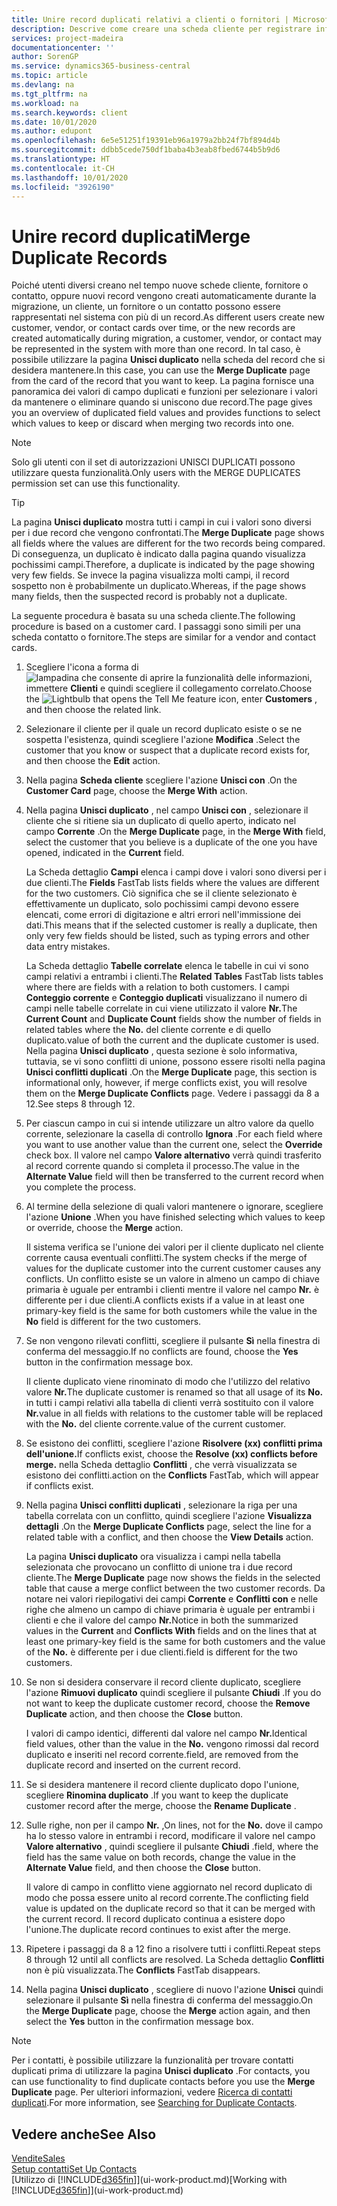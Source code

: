 ```yaml
---
title: Unire record duplicati relativi a clienti o fornitori | Microsoft Docs
description: Descrive come creare una scheda cliente per registrare informazioni su ogni nuovo cliente a cui sono rivolte le vendite.
services: project-madeira
documentationcenter: ''
author: SorenGP
ms.service: dynamics365-business-central
ms.topic: article
ms.devlang: na
ms.tgt_pltfrm: na
ms.workload: na
ms.search.keywords: client
ms.date: 10/01/2020
ms.author: edupont
ms.openlocfilehash: 6e5e51251f19391eb96a1979a2bb24f7bf894d4b
ms.sourcegitcommit: ddbb5cede750df1baba4b3eab8fbed6744b5b9d6
ms.translationtype: HT
ms.contentlocale: it-CH
ms.lasthandoff: 10/01/2020
ms.locfileid: "3926190"
---
```

# <a name="merge-duplicate-records"></a><span data-ttu-id="9b206-103">Unire record duplicati</span><span class="sxs-lookup"><span data-stu-id="9b206-103">Merge Duplicate Records</span></span>
<span data-ttu-id="9b206-104">Poiché utenti diversi creano nel tempo nuove schede cliente, fornitore o contatto, oppure nuovi record vengono creati automaticamente durante la migrazione, un cliente, un fornitore o un contatto possono essere rappresentati nel sistema con più di un record.</span><span class="sxs-lookup"><span data-stu-id="9b206-104">As different users create new customer, vendor, or contact cards over time, or the new records are created automatically during migration, a customer, vendor, or contact may be represented in the system with more than one record.</span></span> <span data-ttu-id="9b206-105">In tal caso, è possibile utilizzare la pagina **Unisci duplicato** nella scheda del record che si desidera mantenere.</span><span class="sxs-lookup"><span data-stu-id="9b206-105">In this case, you can use the **Merge Duplicate** page from the card of the record that you want to keep.</span></span> <span data-ttu-id="9b206-106">La pagina fornisce una panoramica dei valori di campo duplicati e funzioni per selezionare i valori da mantenere o eliminare quando si uniscono due record.</span><span class="sxs-lookup"><span data-stu-id="9b206-106">The page gives you an overview of duplicated field values and provides functions to select which values to keep or discard when merging two records into one.</span></span>

> [!NOTE]
> <span data-ttu-id="9b206-107">Solo gli utenti con il set di autorizzazioni UNISCI DUPLICATI possono utilizzare questa funzionalità.</span><span class="sxs-lookup"><span data-stu-id="9b206-107">Only users with the MERGE DUPLICATES permission set can use this functionality.</span></span>

> [!TIP]
> <span data-ttu-id="9b206-108">La pagina **Unisci duplicato** mostra tutti i campi in cui i valori sono diversi per i due record che vengono confrontati.</span><span class="sxs-lookup"><span data-stu-id="9b206-108">The **Merge Duplicate** page shows all fields where the values are different for the two records being compared.</span></span> <span data-ttu-id="9b206-109">Di conseguenza, un duplicato è indicato dalla pagina quando visualizza pochissimi campi.</span><span class="sxs-lookup"><span data-stu-id="9b206-109">Therefore, a duplicate is indicated by the page showing very few fields.</span></span> <span data-ttu-id="9b206-110">Se invece la pagina visualizza molti campi, il record sospetto non è probabilmente un duplicato.</span><span class="sxs-lookup"><span data-stu-id="9b206-110">Whereas, if the page shows many fields, then the suspected record is probably not a duplicate.</span></span>

<span data-ttu-id="9b206-111">La seguente procedura è basata su una scheda cliente.</span><span class="sxs-lookup"><span data-stu-id="9b206-111">The following procedure is based on a customer card.</span></span> <span data-ttu-id="9b206-112">I passaggi sono simili per una scheda contatto o fornitore.</span><span class="sxs-lookup"><span data-stu-id="9b206-112">The steps are similar for a vendor  and contact cards.</span></span>

1. <span data-ttu-id="9b206-113">Scegliere l'icona a forma di ![lampadina che consente di aprire la funzionalità delle informazioni](media/ui-search/search_small.png "Informazioni sull'operazione che si desidera eseguire"), immettere **Clienti** e quindi scegliere il collegamento correlato.</span><span class="sxs-lookup"><span data-stu-id="9b206-113">Choose the ![Lightbulb that opens the Tell Me feature](media/ui-search/search_small.png "Tell me what you want to do") icon, enter **Customers** , and then choose the related link.</span></span>
2. <span data-ttu-id="9b206-114">Selezionare il cliente per il quale un record duplicato esiste o se ne sospetta l'esistenza, quindi scegliere l'azione **Modifica** .</span><span class="sxs-lookup"><span data-stu-id="9b206-114">Select the customer that you know or suspect that a duplicate record exists for, and then choose the **Edit** action.</span></span>
3. <span data-ttu-id="9b206-115">Nella pagina **Scheda cliente** scegliere l'azione **Unisci con** .</span><span class="sxs-lookup"><span data-stu-id="9b206-115">On the **Customer Card** page, choose the **Merge With** action.</span></span>
4. <span data-ttu-id="9b206-116">Nella pagina **Unisci duplicato** , nel campo **Unisci con** , selezionare il cliente che si ritiene sia un duplicato di quello aperto, indicato nel campo **Corrente** .</span><span class="sxs-lookup"><span data-stu-id="9b206-116">On the **Merge Duplicate** page, in the **Merge With** field, select the customer that you believe is a duplicate of the one you have opened, indicated in the **Current** field.</span></span>

    <span data-ttu-id="9b206-117">La Scheda dettaglio **Campi** elenca i campi dove i valori sono diversi per i due clienti.</span><span class="sxs-lookup"><span data-stu-id="9b206-117">The **Fields** FastTab lists fields where the values are different for the two customers.</span></span> <span data-ttu-id="9b206-118">Ciò significa che se il cliente selezionato è effettivamente un duplicato, solo pochissimi campi devono essere elencati, come errori di digitazione e altri errori nell'immissione dei dati.</span><span class="sxs-lookup"><span data-stu-id="9b206-118">This means that if the selected customer is really a duplicate, then only very few fields should be listed, such as typing errors and other data entry mistakes.</span></span>

    <span data-ttu-id="9b206-119">La Scheda dettaglio **Tabelle correlate** elenca le tabelle in cui vi sono campi relativi a entrambi i clienti.</span><span class="sxs-lookup"><span data-stu-id="9b206-119">The **Related Tables** FastTab lists tables where there are fields with a relation to both customers.</span></span> <span data-ttu-id="9b206-120">I campi **Conteggio corrente** e **Conteggio duplicati** visualizzano il numero di campi nelle tabelle correlate in cui viene utilizzato il valore **Nr.**</span><span class="sxs-lookup"><span data-stu-id="9b206-120">The **Current Count** and **Duplicate Count** fields show the number of fields in related tables where the **No.**</span></span> <span data-ttu-id="9b206-121">del cliente corrente e di quello duplicato.</span><span class="sxs-lookup"><span data-stu-id="9b206-121">value of both the current and the duplicate customer is used.</span></span> <span data-ttu-id="9b206-122">Nella pagina **Unisci duplicato** , questa sezione è solo informativa, tuttavia, se vi sono conflitti di unione, possono essere risolti nella pagina **Unisci conflitti duplicati** .</span><span class="sxs-lookup"><span data-stu-id="9b206-122">On the **Merge Duplicate** page, this section is informational only, however, if merge conflicts exist, you will resolve them on the **Merge Duplicate Conflicts** page.</span></span> <span data-ttu-id="9b206-123">Vedere i passaggi da 8 a 12.</span><span class="sxs-lookup"><span data-stu-id="9b206-123">See steps 8 through 12.</span></span>   

5. <span data-ttu-id="9b206-124">Per ciascun campo in cui si intende utilizzare un altro valore da quello corrente, selezionare la casella di controllo **Ignora** .</span><span class="sxs-lookup"><span data-stu-id="9b206-124">For each field where you want to use another value than the current one, select the **Override** check box.</span></span> <span data-ttu-id="9b206-125">Il valore nel campo **Valore alternativo** verrà quindi trasferito al record corrente quando si completa il processo.</span><span class="sxs-lookup"><span data-stu-id="9b206-125">The value in the **Alternate Value** field will then be transferred to the current record when you complete the process.</span></span>
6. <span data-ttu-id="9b206-126">Al termine della selezione di quali valori mantenere o ignorare, scegliere l'azione **Unione** .</span><span class="sxs-lookup"><span data-stu-id="9b206-126">When you have finished selecting which values to keep or override, choose the **Merge** action.</span></span>

    <span data-ttu-id="9b206-127">Il sistema verifica se l'unione dei valori per il cliente duplicato nel cliente corrente causa eventuali conflitti.</span><span class="sxs-lookup"><span data-stu-id="9b206-127">The system checks if the merge of values for the duplicate customer into the current customer causes any conflicts.</span></span> <span data-ttu-id="9b206-128">Un conflitto esiste se un valore in almeno un campo di chiave primaria è uguale per entrambi i clienti mentre il valore nel campo **Nr.** è differente per i due clienti.</span><span class="sxs-lookup"><span data-stu-id="9b206-128">A conflicts exists if a value in at least one primary-key field is the same for both customers while the value in the **No** field is different for the two customers.</span></span>

7. <span data-ttu-id="9b206-129">Se non vengono rilevati conflitti, scegliere il pulsante **Sì** nella finestra di conferma del messaggio.</span><span class="sxs-lookup"><span data-stu-id="9b206-129">If no conflicts are found, choose the **Yes** button in the confirmation message box.</span></span>

    <span data-ttu-id="9b206-130">Il cliente duplicato viene rinominato di modo che l'utilizzo del relativo valore **Nr.**</span><span class="sxs-lookup"><span data-stu-id="9b206-130">The duplicate customer is renamed so that all usage of its **No.**</span></span> <span data-ttu-id="9b206-131">in tutti i campi relativi alla tabella di clienti verrà sostituito con il valore **Nr.**</span><span class="sxs-lookup"><span data-stu-id="9b206-131">value in all fields with relations to the customer table will be replaced with the **No.**</span></span> <span data-ttu-id="9b206-132">del cliente corrente.</span><span class="sxs-lookup"><span data-stu-id="9b206-132">value of the current customer.</span></span>
8. <span data-ttu-id="9b206-133">Se esistono dei conflitti, scegliere l'azione **Risolvere (xx) conflitti prima dell'unione.**</span><span class="sxs-lookup"><span data-stu-id="9b206-133">If conflicts exist, choose the **Resolve (xx) conflicts before merge.**</span></span> <span data-ttu-id="9b206-134">nella Scheda dettaglio **Conflitti** , che verrà visualizzata se esistono dei conflitti.</span><span class="sxs-lookup"><span data-stu-id="9b206-134">action on the **Conflicts** FastTab, which will appear if conflicts exist.</span></span>
9. <span data-ttu-id="9b206-135">Nella pagina **Unisci conflitti duplicati** , selezionare la riga per una tabella correlata con un conflitto, quindi scegliere l'azione **Visualizza dettagli** .</span><span class="sxs-lookup"><span data-stu-id="9b206-135">On the **Merge Duplicate Conflicts** page, select the line for a related table with a conflict, and then choose the **View Details** action.</span></span>

    <span data-ttu-id="9b206-136">La pagina **Unisci duplicato** ora visualizza i campi nella tabella selezionata che provocano un conflitto di unione tra i due record cliente.</span><span class="sxs-lookup"><span data-stu-id="9b206-136">The **Merge Duplicate** page now shows the fields in the selected table that cause a merge conflict between the two customer records.</span></span> <span data-ttu-id="9b206-137">Da notare nei valori riepilogativi dei campi **Corrente** e **Conflitti con** e nelle righe che almeno un campo di chiave primaria è uguale per entrambi i clienti e che il valore del campo **Nr.**</span><span class="sxs-lookup"><span data-stu-id="9b206-137">Notice in both the summarized values in the **Current** and **Conflicts With** fields and on the lines that at least one primary-key field is the same for both customers and the value of the **No.**</span></span> <span data-ttu-id="9b206-138">è differente per i due clienti.</span><span class="sxs-lookup"><span data-stu-id="9b206-138">field is different for the two customers.</span></span>   
10. <span data-ttu-id="9b206-139">Se non si desidera conservare il record cliente duplicato, scegliere l'azione **Rimuovi duplicato** quindi scegliere il pulsante **Chiudi** .</span><span class="sxs-lookup"><span data-stu-id="9b206-139">If you do not want to keep the duplicate customer record, choose the **Remove Duplicate** action, and then choose the **Close** button.</span></span>

    <span data-ttu-id="9b206-140">I valori di campo identici, differenti dal valore nel campo **Nr.**</span><span class="sxs-lookup"><span data-stu-id="9b206-140">Identical field values, other than the value in the **No.**</span></span> <span data-ttu-id="9b206-141">vengono rimossi dal record duplicato e inseriti nel record corrente.</span><span class="sxs-lookup"><span data-stu-id="9b206-141">field, are removed from the duplicate record and inserted on the current record.</span></span>
11. <span data-ttu-id="9b206-142">Se si desidera mantenere il record cliente duplicato dopo l'unione, scegliere **Rinomina duplicato** .</span><span class="sxs-lookup"><span data-stu-id="9b206-142">If you want to keep the duplicate customer record after the merge,  choose the **Rename Duplicate** .</span></span>
12. <span data-ttu-id="9b206-143">Sulle righe, non per il campo **Nr.** ,</span><span class="sxs-lookup"><span data-stu-id="9b206-143">On lines, not for the **No.**</span></span> <span data-ttu-id="9b206-144">dove il campo ha lo stesso valore in entrambi i record, modificare il valore nel campo **Valore alternativo** , quindi scegliere il pulsante **Chiudi** .</span><span class="sxs-lookup"><span data-stu-id="9b206-144">field, where the field has the same value on both records, change the value in the **Alternate Value** field, and then choose the **Close** button.</span></span>

    <span data-ttu-id="9b206-145">Il valore di campo in conflitto viene aggiornato nel record duplicato di modo che possa essere unito al record corrente.</span><span class="sxs-lookup"><span data-stu-id="9b206-145">The conflicting field value is updated on the duplicate record so that it can be merged with the current record.</span></span> <span data-ttu-id="9b206-146">Il record duplicato continua a esistere dopo l'unione.</span><span class="sxs-lookup"><span data-stu-id="9b206-146">The duplicate record continues to exist after the merge.</span></span>
13. <span data-ttu-id="9b206-147">Ripetere i passaggi da 8 a 12 fino a risolvere tutti i conflitti.</span><span class="sxs-lookup"><span data-stu-id="9b206-147">Repeat steps 8 through 12 until all conflicts are resolved.</span></span> <span data-ttu-id="9b206-148">La Scheda dettaglio **Conflitti** non è più visualizzata.</span><span class="sxs-lookup"><span data-stu-id="9b206-148">The **Conflicts** FastTab disappears.</span></span>
14. <span data-ttu-id="9b206-149">Nella pagina **Unisci duplicato** , scegliere di nuovo l'azione **Unisci** quindi selezionare il pulsante **Sì** nella finestra di conferma del messaggio.</span><span class="sxs-lookup"><span data-stu-id="9b206-149">On the **Merge Duplicate** page, choose the **Merge** action again, and then select the **Yes** button in the confirmation message box.</span></span>

> [!NOTE]
> <span data-ttu-id="9b206-150">Per i contatti, è possibile utilizzare la funzionalità per trovare contatti duplicati prima di utilizzare la pagina **Unisci duplicato** .</span><span class="sxs-lookup"><span data-stu-id="9b206-150">For contacts, you can use functionality to find duplicate contacts before you use the **Merge Duplicate** page.</span></span> <span data-ttu-id="9b206-151">Per ulteriori informazioni, vedere [Ricerca di contatti duplicati](marketing-setup-contacts.md#searching-for-duplicate-contacts).</span><span class="sxs-lookup"><span data-stu-id="9b206-151">For more information, see [Searching for Duplicate Contacts](marketing-setup-contacts.md#searching-for-duplicate-contacts).</span></span>

## <a name="see-also"></a><span data-ttu-id="9b206-152">Vedere anche</span><span class="sxs-lookup"><span data-stu-id="9b206-152">See Also</span></span>
[<span data-ttu-id="9b206-153">Vendite</span><span class="sxs-lookup"><span data-stu-id="9b206-153">Sales</span></span>](sales-manage-sales.md)  
[<span data-ttu-id="9b206-154">Setup contatti</span><span class="sxs-lookup"><span data-stu-id="9b206-154">Set Up Contacts</span></span>](marketing-setup-contacts.md)  
<span data-ttu-id="9b206-155">[Utilizzo di [!INCLUDE[d365fin](includes/d365fin_md.md)]](ui-work-product.md)</span><span class="sxs-lookup"><span data-stu-id="9b206-155">[Working with [!INCLUDE[d365fin](includes/d365fin_md.md)]](ui-work-product.md)</span></span>
